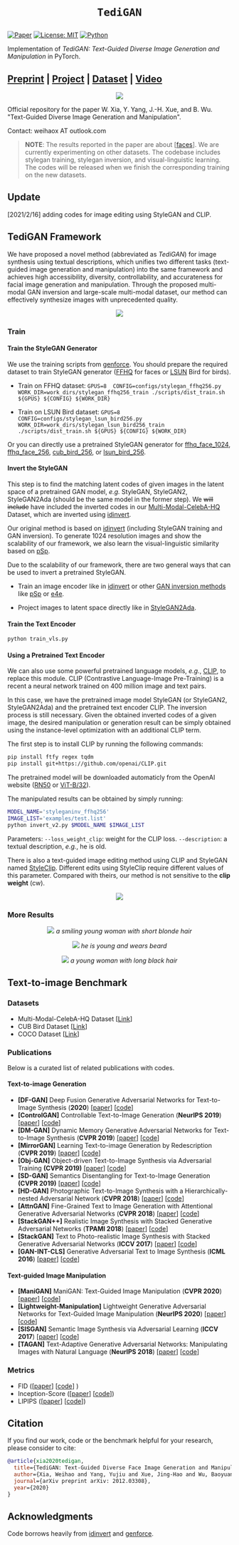 # <p align=center>`TediGAN`</p>

[![Paper](http://img.shields.io/badge/paper-arxiv.2010.04513-green.svg)](https://arxiv.org/abs/2012.03308)
[![License: MIT](https://img.shields.io/badge/License-MIT-green.svg)](https://opensource.org/licenses/MIT)
[![Python](https://img.shields.io/badge/made%20with-python-green.svg?style=flat)](https://www.python.org/)

Implementation of *TediGAN: Text-Guided Diverse Image Generation and Manipulation* in PyTorch.

## [Preprint](https://arxiv.org/abs/2012.03308) | [Project](https://xiaweihao.com/projects/tedigan/) | [Dataset](https://github.com/weihaox/Multi-Modal-CelebA-HQ) | [Video](https://youtu.be/L8Na2f5viAM)

<p align="center">
<img src="/asserts/teaser.jpg"/>
</p>

Official repository for the paper W. Xia, Y. Yang, J.-H. Xue, and B. Wu. "Text-Guided Diverse Image Generation and Manipulation". 

Contact: weihaox AT outlook.com

> **NOTE**: The results reported in the paper are about [[faces](https://github.com/weihaox/Multi-Modal-CelebA-HQ)]. We are currently experimenting on other datasets. The codebase includes stylegan training, stylegan inversion, and visual-linguistic learning. The codes will be released when we finish the corresponding training on the new datasets.

## Update

[2021/2/16] adding codes for image editing using StyleGAN and CLIP.

## TediGAN Framework

We have proposed a novel method (abbreviated as *TediGAN*) for image synthesis using textual descriptions, which unifies two different tasks (text-guided image generation and manipulation) into the same framework and achieves high accessibility, diversity, controllability, and accurateness for facial image generation and manipulation. Through the proposed multi-modal GAN inversion and large-scale multi-modal dataset, our method can effectively synthesize images with unprecedented quality. 

<p align="center">
<img src="/asserts/control_mechanism.jpg"/>
</p>

### Train

#### Train the StyleGAN Generator

We use the training scripts from [genforce](https://github.com/genforce/genforce). You should prepare the required dataset to train StyleGAN generator ([FFHQ](https://github.com/NVlabs/ffhq-dataset) for faces or [LSUN](https://github.com/fyu/lsun) Bird for birds).

- Train on FFHQ dataset:
`
GPUS=8 
CONFIG=configs/stylegan_ffhq256.py
WORK_DIR=work_dirs/stylegan_ffhq256_train
./scripts/dist_train.sh ${GPUS} ${CONFIG} ${WORK_DIR}
`

- Train on LSUN Bird dataset:
`
GPUS=8 
CONFIG=configs/stylegan_lsun_bird256.py
WORK_DIR=work_dirs/stylegan_lsun_bird256_train
./scripts/dist_train.sh ${GPUS} ${CONFIG} ${WORK_DIR}
`

Or you can directly use a pretrained StyleGAN generator for [ffhq_face_1024](https://mycuhk-my.sharepoint.com/:u:/g/personal/1155082926_link_cuhk_edu_hk/EdfMxgb0hU9BoXwiR3dqYDEBowCSEF1IcsW3n4kwfoZ9OQ?e=VwIV58&download=1), [ffhq_face_256](https://mycuhk-my.sharepoint.com/:u:/g/personal/1155082926_link_cuhk_edu_hk/ES-NAUCC2qdHg87BftvlBiQBVpbJ8-005Q4TNr5KrOxQEw?e=00AnWt&download=1), [cub_bird_256](), or [lsun_bird_256]().

#### Invert the StyleGAN

This step is to find the matching latent codes of given images in the latent space of a pretrained GAN model, *e.g.* StyleGAN, StyleGAN2, StyleGAN2Ada (should be the same model in the former step). We ~~will include~~ have included the inverted codes in our [Multi-Modal-CelebA-HQ](https://github.com/weihaox/Multi-Modal-CelebA-HQ) Dataset, which are inverted using [idinvert](https://github.com/genforce/idinvert_pytorch).

Our original method is based on [idinvert](https://github.com/genforce/idinvert_pytorch) (including StyleGAN training and GAN inversion). To generate 1024 resolution images and show the scalability of our framework, we also learn the visual-linguistic similarity based on [pSp](https://github.com/eladrich/pixel2style2pixel).

Due to the scalability of our framework, there are two general ways that can be used to invert a pretrained StyleGAN. 

- Train an image encoder like in [idinvert](https://github.com/genforce/idinvert_pytorch) or other [GAN inversion methods](https://github.com/weihaox/awesome-image-translation/blob/master/awesome-gan-inversion.md) like [pSp](https://github.com/eladrich/pixel2style2pixel) or [e4e](https://github.com/omertov/encoder4editing).

- Project images to latent space directly like in [StyleGAN2Ada](https://github.com/NVlabs/stylegan2-ada#projecting-images-to-latent-space).

#### Train the Text Encoder

``` bash
python train_vls.py
```

#### Using a Pretrained Text Encoder

We can also use some powerful pretrained language models, *e.g.*, [CLIP](https://github.com/openai/CLIP), to replace this module. CLIP (Contrastive Language-Image Pre-Training) is a recent a neural network trained on 400 million image and text pairs. 

In this case, we have the pretrained image model StyleGAN (or StyleGAN2, StyleGAN2Ada) and the pretrained text encoder CLIP. The inversion process is still necessary. Given the obtained inverted codes of a given image, the desired manipulation or generation result can be simply obtained using the instance-level optimization with an additional CLIP term. 

The first step is to install CLIP by running the following commands:
``` bash
pip install ftfy regex tqdm
pip install git+https://github.com/openai/CLIP.git
```
The pretrained model will be downloaded automaticly from the OpenAI website ([RN50](https://openaipublic.azureedge.net/clip/models/afeb0e10f9e5a86da6080e35cf09123aca3b358a0c3e3b6c78a7b63bc04b6762/RN50.pt) or [ViT-B/32](https://openaipublic.azureedge.net/clip/models/40d365715913c9da98579312b702a82c18be219cc2a73407c4526f58eba950af/ViT-B-32.pt)).

The manipulated results can be obtained by simply running:

```bash
MODEL_NAME='styleganinv_ffhq256'
IMAGE_LIST='examples/test.list'
python invert_v2.py $MODEL_NAME $IMAGE_LIST
```

Parameters:
`--loss_weight_clip`: weight for the CLIP loss.
`--description`: a textual description, *e.g.*, he is old.

There is also a text-guided image editing method using CLIP and StyleGAN named [StyleClip](https://github.com/orpatashnik/StyleCLIP). Different edits using StyleClip require different values of this parameter. Compared with theirs, our method is not sensitive to the **clip weight** (cw). 

<p align="center">
<img src="/asserts/results/clip_results.png"/> 
</p>

### More Results

<p align="center">
<img src="/asserts/results/high-res-gene.png"/> 
<i>a smiling young woman with short blonde hair</i>
</p>
<p align="center">
<img src="/asserts/results/high-res-lab.png"/>
<i>he is young and wears beard</i>
</p>
<p align="center">
<img src="/asserts/results/high-res-skt.png"/> 
<i>a young woman with long black hair</i>
</p>

## Text-to-image Benchmark

### Datasets

- Multi-Modal-CelebA-HQ Dataset [[Link](https://github.com/weihaox/Multi-Modal-CelebA-HQ)]
- CUB Bird Dataset [[Link](http://www.vision.caltech.edu/visipedia/CUB-200-2011.html)]
- COCO Dataset [[Link](http://cocodataset.org)]

### Publications

Below is a curated list of related publications with codes.

#### Text-to-image Generation

- <a name="DF-GAN"></a> **[DF-GAN]** Deep Fusion Generative Adversarial Networks for Text-to-Image Synthesis (**2020**) [[paper](https://arxiv.org/pdf/2008.05865)] [[code](https://github.com/tobran/DF-GAN)]
- <a name="ControlGAN"></a> **[ControlGAN]** Controllable Text-to-Image Generation (**NeurIPS 2019**) [[paper](https://papers.nips.cc/paper/8480-controllable-text-to-image-generation.pdf)] [[code](https://github.com/mrlibw/ControlGAN)]
- <a name="DM-GAN"></a> **[DM-GAN]** Dynamic Memory Generative Adversarial Networks for Text-to-Image Synthesis (**CVPR 2019**) [[paper](https://arxiv.org/abs/1904.01310)] [[code](https://github.com/MinfengZhu/DM-GAN)]
- <a name="MirrorGAN"></a> **[MirrorGAN]** Learning Text-to-image Generation by Redescription (**CVPR 2019**) [[paper](https://arxiv.org/abs/1903.05854)] [[code](https://github.com/qiaott/MirrorGAN)]
- <a name=""></a>**[Obj-GAN]** Object-driven Text-to-Image Synthesis via Adversarial Training **(CVPR 2019)** [[paper](https://arxiv.org/abs/1902.10740)] [[code](https://github.com/jamesli1618/Obj-GAN)]
- <a name="SD-GAN"></a> **[SD-GAN]** Semantics Disentangling for Text-to-Image Generation **(CVPR 2019)** [[paper](https://arxiv.org/abs/1904.01480)] [[code](https://github.com/gjyin91/SDGAN)]
- <a name="HD-GAN"></a> **[HD-GAN]** Photographic Text-to-Image Synthesis with a Hierarchically-nested Adversarial Network (**CVPR 2018**) [[paper](https://arxiv.org/pdf/1802.09178.pdf)] [[code](https://github.com/ypxie/HDGan)]
- <a name="AttnGAN"></a> **[AttnGAN]** Fine-Grained Text to Image Generation with Attentional Generative Adversarial Networks (**CVPR 2018**) [[paper](https://arxiv.org/abs/1711.10485)] [[code](https://github.com/taoxugit/AttnGAN)]
- <a name="StackGAN++"></a> **[StackGAN++]** Realistic Image Synthesis with Stacked Generative Adversarial Networks (**TPAMI 2018**) [[paper](https://github.com/hanzhanggit/StackGAN-v2)] [[code](https://github.com/hanzhanggit/StackGAN-v2)]
- <a name="StackGAN"></a> **[StackGAN]** Text to Photo-realistic Image Synthesis with Stacked Generative Adversarial Networks (**ICCV 2017**) [[paper](https://arxiv.org/abs/1710.10916)] [[code](https://github.com/hanzhanggit/StackGAN)]
- <a name="GAN-INT-CLS"></a> **[GAN-INT-CLS]** Generative Adversarial Text to Image Synthesis (**ICML 2016**) [[paper](https://arxiv.org/abs/1605.05396)] [[code](https://github.com/reedscot/icml2016)]

#### Text-guided Image Manipulation

- <a name="ManiGAN"></a> **[ManiGAN]** ManiGAN: Text-Guided Image Manipulation
 (**CVPR 2020**) [[paper](https://arxiv.org/abs/1912.06203)] [[code](https://github.com/mrlibw/ManiGAN)]
- <a name="Lightweight-Manipulation"></a> **[Lightweight-Manipulation]** Lightweight Generative Adversarial Networks for Text-Guided Image Manipulation (**NeurIPS 2020**) [[paper](https://arxiv.org/abs/2010.12136)] [[code](https://github.com/mrlibw/Lightweight-Manipulation)]
- <a name="SISGAN"></a> **[SISGAN]** Semantic Image Synthesis via Adversarial Learning (**ICCV 2017**) [[paper](https://arxiv.org/abs/1707.06873)] [[code](https://github.com/woozzu/dong_iccv_2017)]
- <a name="TAGAN"></a> **[TAGAN]** Text-Adaptive Generative Adversarial Networks: Manipulating Images with Natural Language (**NeurIPS 2018**) [[paper](https://arxiv.org/abs/1810.11919)] [[code](https://github.com/woozzu/tagan)]

### Metrics

- FID ([[paper](https://arxiv.org/abs/1706.08500)] [[code](https://github.com/bioinf-jku/TTUR)] )
- Inception-Score ([[paper](https://arxiv.org/abs/1606.03498)] [[code](https://github.com/hanzhanggit/StackGAN-inception-model)])
- LIPIPS ([[paper](https://arxiv.org/abs/1801.03924)] [[code](https://www.github.com/richzhang/PerceptualSimilarity)])

## Citation

If you find our work, code or the benchmark helpful for your research, please consider to cite:

```bibtex
@article{xia2020tedigan,
  title={TediGAN: Text-Guided Diverse Face Image Generation and Manipulation},
  author={Xia, Weihao and Yang, Yujiu and Xue, Jing-Hao and Wu, Baoyuan},
  journal={arXiv preprint arXiv: 2012.03308},
  year={2020}
}
```
## Acknowledgments

Code borrows heavily from [idinvert](https://github.com/genforce/idinvert_pytorch) and [genforce](https://github.com/genforce/genforce).